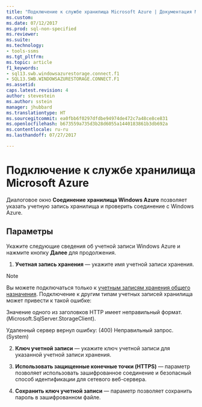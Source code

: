 ```yaml
---
title: "Подключение к службе хранилища Microsoft Azure | Документация Майкрософт"
ms.custom: 
ms.date: 07/12/2017
ms.prod: sql-non-specified
ms.reviewer: 
ms.suite: 
ms.technology:
- tools-ssms
ms.tgt_pltfrm: 
ms.topic: article
f1_keywords:
- sql13.swb.windowsazurestorage.connect.f1
- SQL13.SWB.WINDOWSAZURESTORAGE.CONNECT.F1
ms.assetid: 
caps.latest.revision: 4
author: stevestein
ms.author: sstein
manager: jhubbard
ms.translationtype: HT
ms.sourcegitcommit: ea0fbb6f0297dfdbe94974de472c7a48ce8ce831
ms.openlocfilehash: b673559a735d3b28d6055a1440183861b3db692a
ms.contentlocale: ru-ru
ms.lasthandoff: 07/27/2017

---
```

# <a name="connect-to-microsoft-azure-storage"></a>Подключение к службе хранилища Microsoft Azure
Диалоговое окно **Соединение хранилища Windows Azure** позволяет указать учетную запись хранилища и проверить соединение с Windows Azure.  
  
## <a name="options"></a>Параметры  
Укажите следующие сведения об учетной записи Windows Azure и нажмите кнопку **Далее** для продолжения.  
  
1.  **Учетная запись хранения** — укажите имя учетной записи хранения.

   >[!NOTE]
   > Вы можете подключаться только к [учетным записям хранения общего назначения](https://docs.microsoft.com/en-us/azure/storage/storage-introduction#introducing-the-azure-storage-services). Подключение к другим типам учетных записей хранилища может привести к такой ошибке:
   >
   >  Значение одного из заголовков HTTP имеет неправильный формат. (Microsoft.SqlServer.StorageClient).
   >
   >  Удаленный сервер вернул ошибку: (400) Неправильный запрос. (System)

2.  **Ключ учетной записи** — укажите ключ учетной записи для указанной учетной записи хранения.  
  
3.  **Использовать защищенные конечные точки (HTTPS)** — параметр позволяет использовать зашифрованное соединение и безопасный способ идентификации для сетевого веб-сервера.  
  
4.  **Сохранить ключ учетной записи** — параметр позволяет сохранить пароль в зашифрованном файле.  
  

